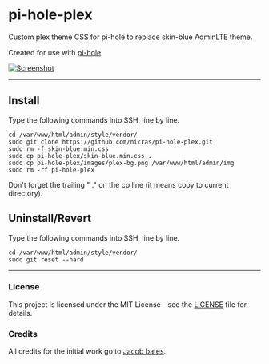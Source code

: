 # pi-hole-plex

Custom plex theme CSS for pi-hole to replace skin-blue AdminLTE theme.

Created for use with [pi-hole](https://github.com/pi-hole/pi-hole).

[![Screenshot](https://i.imgur.com/UrmgpyN.png)](https://i.imgur.com/UrmgpyN.png)

---

## Install

Type the following commands into SSH, line by line.

```
cd /var/www/html/admin/style/vendor/
sudo git clone https://github.com/nicras/pi-hole-plex.git
sudo rm -f skin-blue.min.css
sudo cp pi-hole-plex/skin-blue.min.css .
sudo cp pi-hole-plex/images/plex-bg.png /var/www/html/admin/img
sudo rm -rf pi-hole-plex
```

Don't forget the trailing " ." on the cp line (it means copy to current directory).

## Uninstall/Revert

Type the following commands into SSH, line by line.

```
cd /var/www/html/admin/style/vendor/
sudo git reset --hard
```

---

### License

This project is licensed under the MIT License - see the [LICENSE](LICENSE) file for details.

### Credits

All credits for the initial work go to [Jacob bates](https://github.com/jacobbates/pi-hole-midnight).
